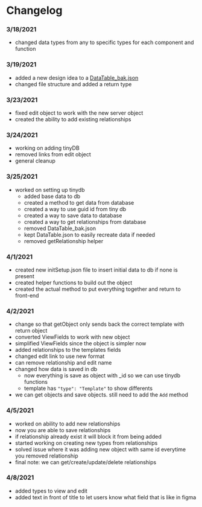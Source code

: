 # Changelog
### 3/18/2021
- changed data types from any to specific types for each component and function

### 3/19/2021
- added a new design idea to a [DataTable_bak.json](server/src/DataTable_bak.json)
- changed file structure and added a return type

### 3/23/2021
- fixed edit object to work with the new server object
- created the ability to add existing relationships

### 3/24/2021
- working on adding tinyDB
- removed links from edit object
- general cleanup

### 3/25/2021
- worked on setting up tinydb
  - added base data to db
  - created a method to get data from database
  - created a way to use guid id from tiny db
  - created a way to save data to database
  - created a way to get relationships from database
  - removed DataTable_bak.json
  - kept DataTable.json to easily recreate data if needed
  - removed getRelationship helper
  
### 4/1/2021
- created new initSetup.json file to insert initial data to db if none is present
- created helper functions to build out the object
- created the actual method to put everything together and return to front-end
  
### 4/2/2021
- change so that getObject only sends back the correct template with return object
- converted ViewFields to work with new object
- simplified ViewFields since the object is simpler now
- added relationships to the templates fields
- changed edit link to use new format
- can remove relationship and edit name
- changed how data is saved in db
  - now everything is save as object with _id so we can use tinydb functions
  - template has `"type": "Template"` to show differents
- we can get objects and save objects. still need to add the `Add` method

### 4/5/2021
- worked on ability to add new relationships
- now you are able to save relationships
- if relationship already exist it will block it from being added
- started working on creating new types from relationships
- solved issue where it was adding new object with same id everytime you removed relationship
- final note: we can get/create/update/delete relationships

### 4/8/2021
- added types to view and edit
- added text in front of title to let users know what field that is like in figma